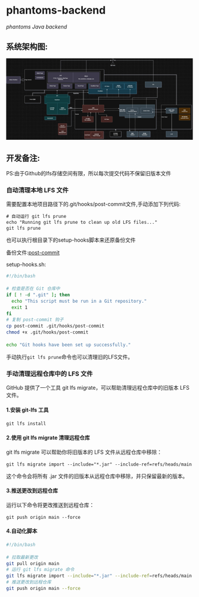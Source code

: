 # phantoms-backend
_phantoms Java backend_

## 系统架构图:
![Phantoms.jpg](Phantoms.jpg)

## 开发备注:
PS:由于Github的lfs存储空间有限，所以每次提交代码不保留旧版本文件
### 自动清理本地 LFS 文件

需要配置本地项目路径下的.git/hooks/post-commit文件,手动添加下列代码:

```
# 自动运行 git lfs prune
echo "Running git lfs prune to clean up old LFS files..."
git lfs prune
```

也可以执行根目录下的setup-hooks脚本来还原备份文件

备份文件:[post-commit](post-commit)

setup-hooks.sh:
```Bash
#!/bin/bash

# 检查是否在 Git 仓库中
if [ ! -d ".git" ]; then
  echo "This script must be run in a Git repository."
  exit 1
fi
# 复制 post-commit 钩子
cp post-commit .git/hooks/post-commit
chmod +x .git/hooks/post-commit

echo "Git hooks have been set up successfully."
```

手动执行`git lfs prune`命令也可以清理旧的LFS文件。

### 手动清理远程仓库中的 LFS 文件
GitHub 提供了一个工具 git lfs migrate，可以帮助清理远程仓库中的旧版本 LFS 文件。

#### 1.安装 git-lfs 工具
`git lfs install`

#### 2.使用 git lfs migrate 清理远程仓库

git lfs migrate 可以帮助你将旧版本的 LFS 文件从远程仓库中移除：

`git lfs migrate import --include="*.jar" --include-ref=refs/heads/main`

这个命令会将所有 .jar 文件的旧版本从远程仓库中移除，并只保留最新的版本。

#### 3.推送更改到远程仓库
运行以下命令将更改推送到远程仓库：

`git push origin main --force`

#### 4.自动化脚本
```Bash
#!/bin/bash

# 拉取最新更改
git pull origin main
# 运行 git lfs migrate 命令
git lfs migrate import --include="*.jar" --include-ref=refs/heads/main
# 推送更改到远程仓库
git push origin main --force
```

